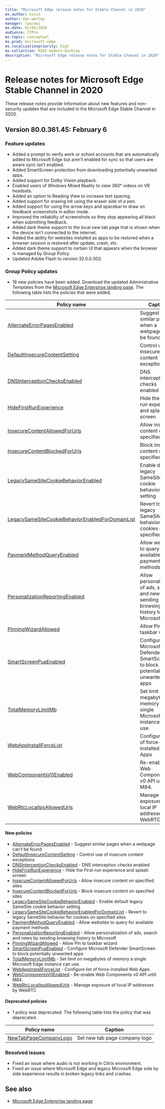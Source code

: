 ```yaml
---
title: "Microsoft Edge release notes for Stable Channel in 2020"
ms.author: kvice
author: dan-wesley
manager: laurawi
ms.date: 02/05/2020
audience: ITPro
ms.topic: conceptual
ms.prod: microsoft-edge
ms.localizationpriority: high
ms.collection: M365-modern-desktop
description: "Microsoft Edge release notes for Stable Channel in 2020"
---
```


# Release notes for Microsoft Edge Stable Channel in 2020

These release notes provide information about new features and non-security updates that are included in the Microsoft Edge Stable Channel in 2020.

## Version 80.0.361.45: February 6

### Feature updates

- Added a prompt to verify work or school accounts that are automatically added to Microsoft Edge but aren’t enabled for sync so that users are aware sync isn’t enabled.
- Added SmartScreen protection from downloading potentially unwanted apps.
- Added support for Dolby Vision playback.
- Enabled users of Windows Mixed Reality to view 360° videos on VR headsets.
- Added an option to Reading View to increase text spacing.
- Added support for erasing ink using the eraser side of a pen.
- Added support for using the arrow keys and spacebar to draw on feedback screenshots in editor mode.
- Improved the reliability of screenshots so they stop appearing all black when submitting feedback.
- Added dark theme support to the local new tab page that is shown when the device isn’t connected to the internet.
- Added the ability for websites installed as apps to be restored when a browser session is restored after update, crash, etc.
- Added dark theme support to certain UI that appears when the browser is managed by Group Policy.
- Updated Adobe Flash to version 32.0.0.303.

### Group Policy updates

- 16 new policies have been added. Download the updated Administrative Templates from the [Microsoft Edge Enterprise landing page](https://aka.ms/EdgeEnterprise).
The following table lists the policies that were added.

| Policy name | Caption |
|-------------|---------|
|[AlternateErrorPagesEnabled](https://docs.microsoft.com/DeployEdge/microsoft-edge-policies#alternateerrorpagesenabled)|Suggest similar pages when a webpage can’t be found|
|[DefaultInsecureContentSetting](https://docs.microsoft.com/DeployEdge/microsoft-edge-policies#defaultinsecurecontentsetting)|Control use of insecure content exceptions|
|[DNSInterceptionChecksEnabled](https://docs.microsoft.com/DeployEdge/microsoft-edge-policies#dnsinterceptionchecksenabled)|DNS interception checks enabled|
|[HideFirstRunExperience](https://docs.microsoft.com/DeployEdge/microsoft-edge-policies#hidefirstrunexperience)|Hide the First-run experience and splash screen|
|[InsecureContentAllowedForUrls](https://docs.microsoft.com/DeployEdge/microsoft-edge-policies#insecurecontentallowedforurls)|Allow insecure content on specified sites|
|[InsecureContentBlockedForUrls](https://docs.microsoft.com/DeployEdge/microsoft-edge-policies#insecurecontentblockedforurls)|Block insecure content on specified sites|
|[LegacySameSiteCookieBehaviorEnabled](https://docs.microsoft.com/DeployEdge/microsoft-edge-policies#legacysamesitecookiebehaviorenabled)|Enable default legacy SameSite cookie behavior setting|
|[LegacySameSiteCookieBehaviorEnabledForDomainList](https://docs.microsoft.com/DeployEdge/microsoft-edge-policies#legacysamesitecookiebehaviorenabledfordomainlist)|Revert to legacy SameSite behavior for cookies on specified sites|
|[PaymentMethodQueryEnabled](https://docs.microsoft.com/DeployEdge/microsoft-edge-policies#paymentmethodqueryenabled)|Allow websites to query for available payment methods|
|[PersonalizationReportingEnabled](https://docs.microsoft.com/DeployEdge/microsoft-edge-policies#personalizationreportingenabled)|Allow personalization of ads, search and news by sending browsing history to Microsoft|
|[PinningWizardAllowed](https://docs.microsoft.com/DeployEdge/microsoft-edge-policies#pinningwizardallowed)|Allow Pin to taskbar wizard|
|[SmartScreenPuaEnabled](https://docs.microsoft.com/DeployEdge/microsoft-edge-policies#smartscreenpuaenabled)|Configure Microsoft Defender SmartScreen to block potentially unwanted apps|
|[TotalMemoryLimitMb](https://docs.microsoft.com/DeployEdge/microsoft-edge-policies#totalmemorylimitmb)|Set limit on megabytes of memory a single Microsoft Edge instance can use.|
|[WebAppInstallForceList](https://docs.microsoft.com/DeployEdge/microsoft-edge-policies#webappinstallforcelist)|Configure list of force-installed Web Apps|
|[WebComponentsV0Enabled](https://docs.microsoft.com/DeployEdge/microsoft-edge-policies#webcomponentsv0enabled)|Re-enable Web Components v0 API until M84.|
|[WebRtcLocalIpsAllowedUrls](https://docs.microsoft.com/DeployEdge/microsoft-edge-policies#webrtclocalipsallowedurls)|Manage exposure of local IP addresses by WebRTC|

#### New policies

- [AlternateErrorPagesEnabled](https://docs.microsoft.com/DeployEdge/microsoft-edge-policies#alternateerrorpagesenabled) - Suggest similar pages when a webpage can’t be found
- [DefaultInsecureContentSetting](https://docs.microsoft.com/DeployEdge/microsoft-edge-policies#defaultinsecurecontentsetting)  - Control use of insecure content exceptions
- [DNSInterceptionChecksEnabled](https://docs.microsoft.com/DeployEdge/microsoft-edge-policies#dnsinterceptionchecksenabled) - DNS interception checks enabled
- [HideFirstRunExperience](https://docs.microsoft.com/DeployEdge/microsoft-edge-policies#hidefirstrunexperience) - Hide the First-run experience and splash screen
- [InsecureContentAllowedForUrls](https://docs.microsoft.com/DeployEdge/microsoft-edge-policies#insecurecontentallowedforurls) - Allow insecure content on specified sites
- [InsecureContentBlockedForUrls](https://docs.microsoft.com/DeployEdge/microsoft-edge-policies#insecurecontentblockedforurls) - Block insecure content on specified sites
- [LegacySameSiteCookieBehaviorEnabled](https://docs.microsoft.com/DeployEdge/microsoft-edge-policies#legacysamesitecookiebehaviorenabled) - Enable default legacy SameSite cookie behavior setting
- [LegacySameSiteCookieBehaviorEnabledForDomainList](https://docs.microsoft.com/DeployEdge/microsoft-edge-policies#legacysamesitecookiebehaviorenabledfordomainlist) - Revert to legacy SameSite behavior for cookies on specified sites
- [PaymentMethodQueryEnabled](https://docs.microsoft.com/DeployEdge/microsoft-edge-policies#paymentmethodqueryenabled) - Allow websites to query for available payment methods
- [PersonalizationReportingEnabled](https://docs.microsoft.com/DeployEdge/microsoft-edge-policies#personalizationreportingenabled) - Allow personalization of ads, search and news by sending browsing history to Microsoft
- [PinningWizardAllowed](https://docs.microsoft.com/DeployEdge/microsoft-edge-policies#pinningwizardallowed) - Allow Pin to taskbar wizard
- [SmartScreenPuaEnabled](https://docs.microsoft.com/DeployEdge/microsoft-edge-policies#smartscreenpuaenabled) - Configure Microsoft Defender SmartScreen to block potentially unwanted apps
- [TotalMemoryLimitMb](https://docs.microsoft.com/DeployEdge/microsoft-edge-policies#totalmemorylimitmb) - Set limit on megabytes of memory a single Microsoft Edge instance can use.
- [WebAppInstallForceList](https://docs.microsoft.com/DeployEdge/microsoft-edge-policies#webappinstallforcelist) - Configure list of force-installed Web Apps
- [WebComponentsV0Enabled](https://docs.microsoft.com/DeployEdge/microsoft-edge-policies#webcomponentsv0enabled) - Re-enable Web Components v0 API until M84.
- [WebRtcLocalIpsAllowedUrls](https://docs.microsoft.com/DeployEdge/microsoft-edge-policies#webrtclocalipsallowedurls) - Manage exposure of local IP addresses by WebRTC

#### Deprecated policies

- 1 policy was deprecated. The following table lists the policy that was deprecated.

| Policy name | Caption |
|-------------|---------|
|[NewTabPageCompanyLogo](https://docs.microsoft.com/DeployEdge/microsoft-edge-policies#newtabpagecompanylogo)|Set new tab page company logo|

### Resolved issues

- Fixed an issue where audio is not working in Citrix environment.
- Fixed an issue where Microsoft Edge and legacy Microsoft Edge side by side experience results in broken legacy links and crashes.

## See also

- [Microsoft Edge Enterprise landing page](https://aka.ms/EdgeEnterprise)
